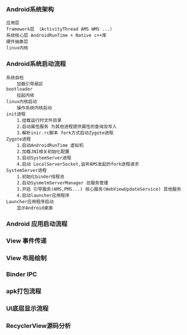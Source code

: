 ### Android系统架构 
    应用层 
    framework层 （ActivityThread AMS WMS ...）
    系统核心层 AndroidRunTime + Native c++库 
    硬件抽象层 
    linux内核


### Android系统启动流程
    系统自检 
        加载引导扇区
    bootloader 
        拉起内核 
    linux内核启动 
        操作系统内核启动
    init进程
        1.挂载运行时文件目录
        2.启动属性服务 为其他进程提供属性的查询及写入
        3.解析inir.rc脚本 fork方式启动Zygote进程
    Zygote进程
        1.启动AndroidRunTime 虚拟机
        2.加载JNI相关初始化配置
        3.启动SystemServer进程
        4.启动 LocalServerSocket,监听AMS发起的fork进程请求
    SystemServer进程
        1.初始化binder线程池 
        2.启动SysmetmServerManager 总服务管理 
        3.开启 引导服务(AMS,PMS...) 核心服务(WebViewUpdateService) 其他服务
        4.启动launcher应用程序
    Launcher应用程序启动 
        显示Android桌面
        

### Android 应用启动流程

### View 事件传递

### View 布局绘制

### Binder IPC

### apk打包流程

### UI底层显示流程

### RecyclerView源码分析 




